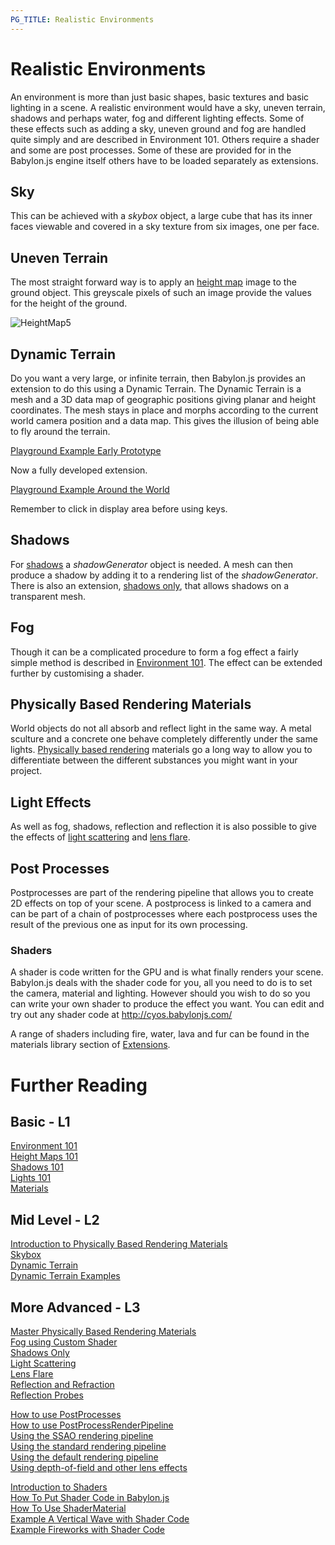 ```yaml
---
PG_TITLE: Realistic Environments
---
```


# Realistic Environments

An environment is more than just basic shapes, basic textures and basic lighting in a scene. A realistic environment would have a sky, uneven terrain, shadows and perhaps water, fog and different lighting effects. Some of these effects such as adding a sky, uneven ground and fog are handled quite simply and are described in Environment 101. Others require a shader and some are post processes. Some of these are provided for in the Babylon.js engine itself others have to be loaded separately as extensions.

## Sky

This can be achieved with a _skybox_ object, a large cube that has its inner faces viewable and covered in a sky texture from six images, one per face.

## Uneven Terrain

The most straight forward way is to apply an [height map](/babylon101/Height_Map) image to the ground object. This greyscale pixels of such an image provide the values for the height of the ground.

![HeightMap5](/img/how_to/HeightMap/14-4S.png)

## Dynamic Terrain

Do you want a very large, or infinite terrain, then Babylon.js provides an extension to do this using a Dynamic Terrain.
The Dynamic Terrain is a mesh and a 3D data map of geographic positions giving planar and height coordinates. The mesh stays in place and morphs according to the current world camera position and a data map. This gives the illusion of being able to fly around the terrain. 

[Playground Example Early Prototype](https://www.babylonjs-playground.com/#21MVDH#1)

Now a fully developed extension.

[Playground Example Around the World](https://www.babylonjs-playground.com/#FJNR5#190)

Remember to click in display area before using keys. 


## Shadows
For [shadows](/babylon101/shadows) a _shadowGenerator_ object is needed. A mesh can then produce a shadow by adding it to a rendering list of the _shadowGenerator_. There is also an extension, [shadows only](/extensions/ShadowOnly),  that allows shadows on a transparent mesh.

## Fog 

Though it can be a complicated procedure to form a fog effect a fairly simple method is described in [Environment 101](/babylon101/Environment#fog). The effect can be extended further by customising a shader.

## Physically Based Rendering Materials

World objects do not all absorb and reflect light in the same way. A metal sculture and a concrete one behave completely differently under the same lights. [Physically based rendering](/How_To/Physically_Based_Rendering) materials go a long way to allow you to differentiate between the different substances you might want in your project.

## Light Effects

As well as fog, shadows, reflection and reflection it is also possible to give the effects of [light scattering](/How_To/Using_the_Volumetric_LightScattering_post-process) and [lens flare](/How_To/How_to_use_Lens_Flares).

## Post Processes
 
Postprocesses are part of the rendering pipeline that allows you to create 2D effects on top of your scene. A postprocess is linked to a camera and can be part of a chain of postprocesses where each postprocess uses the result of the previous one as input for its own processing. 

### Shaders

A shader is code written for the GPU and is what finally renders your scene. Babylon.js deals with the shader code for you, all you need to do is to set the camera, material and lighting. However should you wish to do so you can write your own shader to produce the effect you want. You can edit and try out any shader code at http://cyos.babylonjs.com/

A range of shaders including fire, water, lava and fur can be found in the materials library section of [Extensions](/extensions).


# Further Reading

## Basic - L1

[Environment 101](/babylon101/Environment)  
[Height Maps 101](/babylon101/Height_Map)   
[Shadows 101](/babylon101/shadows)  
[Lights 101](/babylon101/Lights)  
[Materials](/features/Materials)

## Mid Level - L2

[Introduction to Physically Based Rendering Materials](/How_To/Physically_Based_Rendering)  
[Skybox](/How_To/Skybox)  
[Dynamic Terrain](/extensions/Dynamic_Terrain)  
[Dynamic Terrain Examples](/extensions/DT_Examples)

## More Advanced - L3

[Master Physically Based Rendering Materials](/How_To/Physically_Based_Rendering_Master)  
[Fog using Custom Shader](/How_To/Supporting_fog_with_ShaderMaterial)  
[Shadows Only](/extensions/ShadowOnly)   
[Light Scattering](/How_To/Using_the_Volumetric_LightScattering_post-process)  
[Lens Flare](/How_To/How_to_use_Lens_Flares)  
[Reflection and Refraction](/How_To/Reflect)  
[Reflection Probes](/How_To/How_to_use_Reflection_probes)

[How to use PostProcesses](/How_To/How_to_use_PostProcesses)  
[How to use PostProcessRenderPipeline](/How_To/How_to_use_PostProcessRenderPipeline)  
[Using the SSAO rendering pipeline](/How_To/Using_the_SSAO_rendering_pipeline)  
[Using the standard rendering pipeline](/How_To/Using_Standard_Rendering_Pipeline)  
[Using the default rendering pipeline](/How_To/Using_Default_Rendering_Pipeline)  
[Using depth-of-field and other lens effects](/How_To/Using_depth-of-field_and_other_lens_effects)


[Introduction to Shaders](/resources/ShaderIntro)  
[How To Put Shader Code in Babylon.js](/How_To/Putting)  
[How To Use ShaderMaterial](/How_To/Shader_Material)  
[Example A Vertical Wave with Shader Code](/samples/Writing1)  
[Example Fireworks with Shader Code](/samples/Writing2)

